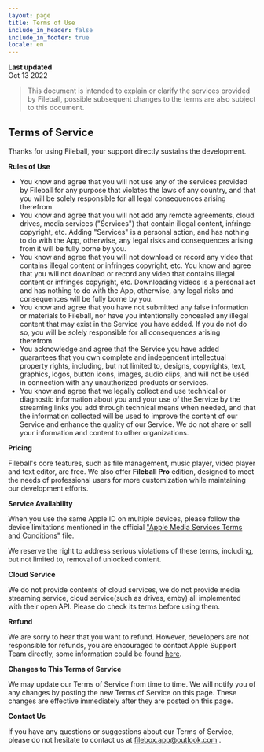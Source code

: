 ```yaml
---
layout: page
title: Terms of Use
include_in_header: false
include_in_footer: true
locale: en
---
```


**Last updated**  
Oct 13 2022

> This document is intended to explain or clarify the services provided by Fileball, possible subsequent changes to the terms are also subject to this document.

## Terms of Service

Thanks for using Fileball, your support directly sustains the development. 

**Rules of Use**

* You know and agree that you will not use any of the services provided by Fileball for any purpose that violates the laws of any country, and that you will be solely responsible for all legal consequences arising therefrom. 
* You know and agree that you will not add any remote agreements, cloud drives, media services ("Services") that contain illegal content, infringe copyright, etc. Adding "Services" is a personal action, and has nothing to do with the App, otherwise, any legal risks and consequences arising from it will be fully borne by you. 
* You know and agree that you will not download or record any video that contains illegal content or infringes copyright, etc. You know and agree that you will not download or record any video that contains illegal content or infringes copyright, etc. Downloading videos is a personal act and has nothing to do with the App, otherwise, any legal risks and consequences will be fully borne by you. 
* You know and agree that you have not submitted any false information or materials to Fileball, nor have you intentionally concealed any illegal content that may exist in the Service you have added. If you do not do so, you will be solely responsible for all consequences arising therefrom. 
* You acknowledge and agree that the Service you have added guarantees that you own complete and independent intellectual property rights, including, but not limited to, designs, copyrights, text, graphics, logos, button icons, images, audio clips, and will not be used in connection with any unauthorized products or services. 
* You know and agree that we legally collect and use technical or diagnostic information about you and your use of the Service by the streaming links you add through technical means when needed, and that the information collected will be used to improve the content of our Service and enhance the quality of our Service. We do not share or sell your information and content to other organizations.

**Pricing**

Fileball's core features, such as file management, music player, video player and text editor, are free. We also offer **Fileball Pro** edition, designed to meet the needs of professional users for more customization while maintaining our development efforts.

**Service Availability**

When you use the same Apple ID on multiple devices, please follow the device limitations mentioned in the official ["Apple Media Services Terms and Conditions"](https://www.apple.com/legal/internet-services/itunes/us/terms.html) file.

We reserve the right to address serious violations of these terms, including, but not limited to, removal of unlocked content.

**Cloud Service**

We do not provide contents of cloud services, we do not provide media streaming service, cloud service(such as drives, emby) all implemented with their open API. Please do check its terms before using them.

**Refund**

We are sorry to hear that you want to refund. However, developers are not responsible for refunds, you are encouraged to contact Apple Support Team directly, some information could be found [here](https://support.apple.com/en-us/HT204084).

**Changes to This Terms of Service**

We may update our Terms of Service from time to time. We will notify you of any changes by posting the new Terms of Service on this page. These changes are effective immediately after they are posted on this page.

**Contact Us**

If you have any questions or suggestions about our Terms of Service, please do not hesitate to contact us at filebox.app@outlook.com .